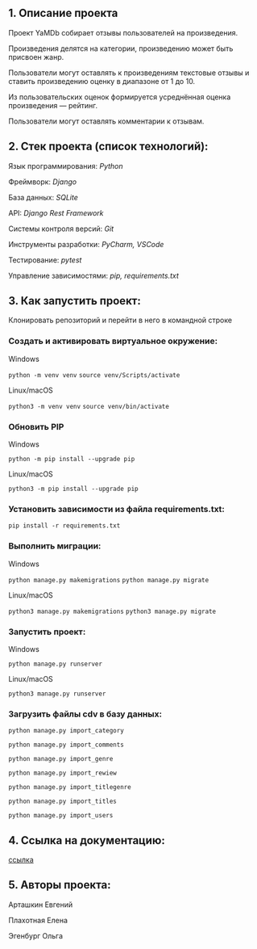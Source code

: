 ## 1. Описание проекта

Проект YaMDb собирает отзывы пользователей на произведения.

Произведения делятся на категории, произведению может быть присвоен жанр.

Пользователи могут оставлять к произведениям текстовые отзывы и ставить произведению оценку в диапазоне от 1 до 10.

Из пользовательских оценок формируется усреднённая оценка произведения — рейтинг.

Пользователи могут оставлять комментарии к отзывам.

## 2. Стек проекта (список технологий):

Язык программирования: *Python*

Фреймворк: *Django*

База данных: *SQLite*

API: *Django Rest Framework*

Системы контроля версий: *Git*

Инструменты разработки: *PyCharm, VSCode*

Тестирование: *pytest*

Управление зависимостями: *pip, requirements.txt*

## 3. Как запустить проект: 

Клонировать репозиторий и перейти в него в командной строке 
 
### Cоздать и активировать виртуальное окружение: 

Windows 

``` python -m venv venv ``` 
``` source venv/Scripts/activate ``` 

Linux/macOS

``` python3 -m venv venv ``` 
``` source venv/bin/activate ``` 

### Обновить PIP 
 
Windows 

``` python -m pip install --upgrade pip ``` 

Linux/macOS 

``` python3 -m pip install --upgrade pip ``` 
 
### Установить зависимости из файла requirements.txt: 
 
``` pip install -r requirements.txt ``` 
 
### Выполнить миграции: 
 
Windows 

``` python manage.py makemigrations ``` 
``` python manage.py migrate ``` 

Linux/macOS 

``` python3 manage.py makemigrations ``` 
``` python3 manage.py migrate ``` 

### Запустить проект: 

Windows 

``` python manage.py runserver ``` 

Linux/macOS 

``` python3 manage.py runserver ``` 

### Загрузить файлы cdv в базу данных:

``` python manage.py import_category ```

``` python manage.py import_comments ```

``` python manage.py import_genre ```

``` python manage.py import_rewiew ```

``` python manage.py import_titlegenre ```

``` python manage.py import_titles ```

``` python manage.py import_users ``` 

## 4. Ссылка на документацию:
[ссылка](http://127.0.0.1:8000/redoc/)

## 5. Авторы проекта:

Арташкин Евгений

Плахотная Елена 

Эгенбург Ольга 
